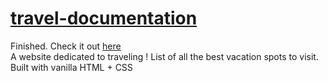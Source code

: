# <a href="https://txlocnguyen.github.io/travel-documentation/">travel-documentation</a>
Finished. Check it out <a href="https://txlocnguyen.github.io/travel-documentation/">here</a><br/>
A website dedicated to traveling ! List of all the best vacation spots to visit. Built with vanilla HTML + CSS
